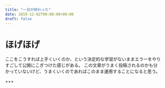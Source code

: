 ```yaml
---
title: "一日が終わった"
date: 2019-12-02T00:00:00+09:00
draft: false
---
```


# ほげほげ

ここをこうすれば上手くいくのか、という決定的な学習がないままエラーをやりすごして公開にこぎつけた感じがある。
この文章がうまく投稿されるのかも分かっていないけど、うまくいくのであればこのまま運用することになると思う。

+++